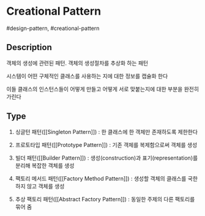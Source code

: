# Creational Pattern

#design-pattern, #creational-pattern

## Description

객체의 생성에 관련된 패턴. 객체의 생성절차를 추상화 하는 패턴

시스템이 어떤 구체적인 클래스를 사용하는 지에 대한 정보를 캡슐화 한다

이들 클래스의 인스턴스들이 어떻게 만들고 어떻게 서로 맞붙는지에 대한 부분을 완전히 가린다

## Type

1. 싱글턴 패턴([[Singleton Pattern]]) : 한 클래스에 한 객체만 존재하도록 제한한다

2. 프로토타입 패턴([[Prototype Pattern]]) : 기존 객체를 복제함으로써 객체를 생성

3. 빌더 패턴([[Builder Pattern]]) : 생성(construction)과 표기(representation)를 분리해 복잡한 객체를 생성

4. 팩토리 메서드 패턴([[Factory Method Pattern]]) : 생성할 객체의 클래스를 국한하지 않고 객체를 생성

5. 추상 팩토리 패턴([[Abstract Factory Pattern]]) : 동일한 주제의 다른 팩토리를 묶어 줌
